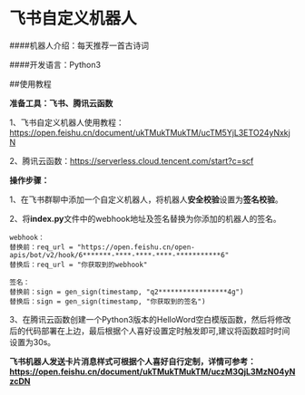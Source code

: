 # 飞书自定义机器人

####机器人介绍：每天推荐一首古诗词

####开发语言：Python3

##使用教程

**准备工具：飞书、腾讯云函数**

1、飞书自定义机器人使用教程：https://open.feishu.cn/document/ukTMukTMukTM/ucTM5YjL3ETO24yNxkjN

2、腾讯云函数：https://serverless.cloud.tencent.com/start?c=scf

**操作步骤：**

1、在飞书群聊中添加一个自定义机器人，将机器人**安全校验**设置为**签名校验**。

2、将**index.py**文件中的webhook地址及签名替换为你添加的机器人的签名。

```angular2html
webhook：
替换前：req_url = "https://open.feishu.cn/open-apis/bot/v2/hook/6*******-****-****-****-***********6"
替换后：req_url = "你获取到的webhook"

签名：
替换前：sign = gen_sign(timestamp, "q2*****************4g")
替换后：sign = gen_sign(timestamp, "你获取到的签名")
```

3、在腾讯云函数创建一个Python3版本的HelloWord空白模版函数，然后将修改后的代码部署在上边，最后根据个人喜好设置定时触发即可,建议将函数超时时间设置为30s。

**飞书机器人发送卡片消息样式可根据个人喜好自行定制，详情可参考：https://open.feishu.cn/document/ukTMukTMukTM/uczM3QjL3MzN04yNzcDN**